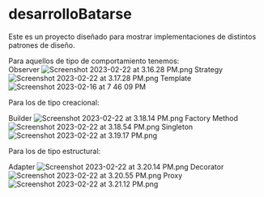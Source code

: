 # desarrolloBatarse
Este es un proyecto diseñado para mostrar implementaciones de distintos patrones de diseño.

Para aquellos de tipo de comportamiento tenemos:\
Observer
![Screenshot 2023-02-22 at 3.16.28 PM.png](..%2F..%2F..%2F..%2F..%2F..%2F..%2F..%2Fvar%2Ffolders%2Fxz%2F67yfcvt947xdzc1b9hrl4sjh0000gn%2FT%2FTemporaryItems%2FNSIRD_screencaptureui_PA4eTw%2FScreenshot%202023-02-22%20at%203.16.28%20PM.png)
Strategy
![Screenshot 2023-02-22 at 3.17.28 PM.png](..%2F..%2F..%2F..%2F..%2F..%2F..%2F..%2Fvar%2Ffolders%2Fxz%2F67yfcvt947xdzc1b9hrl4sjh0000gn%2FT%2FTemporaryItems%2FNSIRD_screencaptureui_5RGGRC%2FScreenshot%202023-02-22%20at%203.17.28%20PM.png)
Template
![Screenshot 2023-02-16 at 7 46 09 PM](https://user-images.githubusercontent.com/80638470/219528743-2b4fd4e4-45e7-4c70-b1bb-18ee597b0c1b.png)

Para los de tipo creacional:

Builder
![Screenshot 2023-02-22 at 3.18.14 PM.png](..%2F..%2F..%2F..%2F..%2F..%2F..%2F..%2Fvar%2Ffolders%2Fxz%2F67yfcvt947xdzc1b9hrl4sjh0000gn%2FT%2FTemporaryItems%2FNSIRD_screencaptureui_nNvDt5%2FScreenshot%202023-02-22%20at%203.18.14%20PM.png)
Factory Method
![Screenshot 2023-02-22 at 3.18.54 PM.png](..%2F..%2F..%2F..%2F..%2F..%2F..%2F..%2Fvar%2Ffolders%2Fxz%2F67yfcvt947xdzc1b9hrl4sjh0000gn%2FT%2FTemporaryItems%2FNSIRD_screencaptureui_odDy0V%2FScreenshot%202023-02-22%20at%203.18.54%20PM.png)
Singleton
![Screenshot 2023-02-22 at 3.19.17 PM.png](..%2F..%2F..%2F..%2F..%2F..%2F..%2F..%2Fvar%2Ffolders%2Fxz%2F67yfcvt947xdzc1b9hrl4sjh0000gn%2FT%2FTemporaryItems%2FNSIRD_screencaptureui_dSXpiN%2FScreenshot%202023-02-22%20at%203.19.17%20PM.png)

Para los de tipo estructural:

Adapter
![Screenshot 2023-02-22 at 3.20.14 PM.png](..%2F..%2F..%2F..%2F..%2F..%2F..%2F..%2Fvar%2Ffolders%2Fxz%2F67yfcvt947xdzc1b9hrl4sjh0000gn%2FT%2FTemporaryItems%2FNSIRD_screencaptureui_d4JVYo%2FScreenshot%202023-02-22%20at%203.20.14%20PM.png)
Decorator
![Screenshot 2023-02-22 at 3.20.55 PM.png](..%2F..%2F..%2F..%2F..%2F..%2F..%2F..%2Fvar%2Ffolders%2Fxz%2F67yfcvt947xdzc1b9hrl4sjh0000gn%2FT%2FTemporaryItems%2FNSIRD_screencaptureui_qSYdDm%2FScreenshot%202023-02-22%20at%203.20.55%20PM.png)
Proxy
![Screenshot 2023-02-22 at 3.21.12 PM.png](..%2F..%2F..%2F..%2F..%2F..%2F..%2F..%2Fvar%2Ffolders%2Fxz%2F67yfcvt947xdzc1b9hrl4sjh0000gn%2FT%2FTemporaryItems%2FNSIRD_screencaptureui_wt0YwV%2FScreenshot%202023-02-22%20at%203.21.12%20PM.png)
